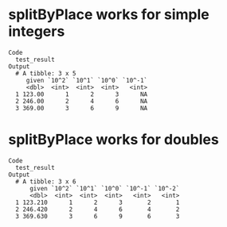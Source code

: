 # splitByPlace works for simple integers

    Code
      test_result
    Output
      # A tibble: 3 x 5
         given `10^2` `10^1` `10^0` `10^-1`
         <dbl>  <int>  <int>  <int>   <int>
      1 123.00      1      2      3      NA
      2 246.00      2      4      6      NA
      3 369.00      3      6      9      NA

# splitByPlace works for doubles

    Code
      test_result
    Output
      # A tibble: 3 x 6
          given `10^2` `10^1` `10^0` `10^-1` `10^-2`
          <dbl>  <int>  <int>  <int>   <int>   <int>
      1 123.210      1      2      3       2       1
      2 246.420      2      4      6       4       2
      3 369.630      3      6      9       6       3

